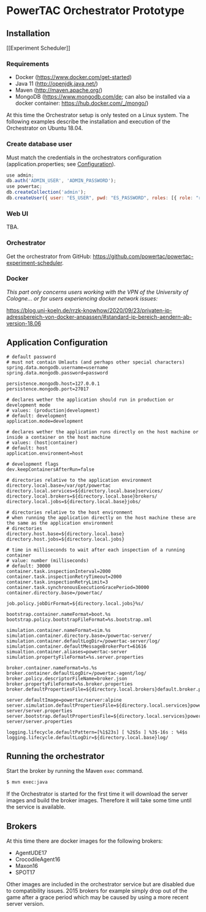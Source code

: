 # PowerTAC Orchestrator Prototype

## Installation
[[Experiment Scheduler]]

### Requirements
- Docker (https://www.docker.com/get-started)
- Java 11 (http://openjdk.java.net/)
- Maven (http://maven.apache.org/)
- MongoDB (https://www.mongodb.com/de; can also be installed via a docker container: https://hub.docker.com/_/mongo/)

At this time the Orchestrator setup is only tested on a Linux system. The following examples describe the installation and execution of the Orchestrator on Ubuntu 18.04.

### Create database user
Must match the credentials in the orchestrators configuration (application.properties; see [Configuration](#application-configuration)).
```JavaScript
use admin;  
db.auth('ADMIN_USER', 'ADMIN_PASSWORD');  
use powertac;  
db.createCollection('admin');  
db.createUser({ user: "ES_USER", pwd: "ES_PASSWORD", roles: [{ role: "readWrite", db: "powertac" }], mechanisms: [ "SCRAM-SHA-1", "SCRAM-SHA-256" ] });
```

### Web UI
TBA.

### Orchestrator
Get the orchestrator from GitHub: https://github.com/powertac/powertac-experiment-scheduler.

### Docker
*This part only concerns users working with the VPN of the University of Cologne... or for users experiencing docker network issues:*

https://blog.uni-koeln.de/rrzk-knowhow/2020/09/23/privaten-ip-adressbereich-von-docker-anpassen/#standard-ip-bereich-aendern-ab-version-18.06

## Application Configuration
```properties
# default password
# must not contain Umlauts (and perhaps other special characters)
spring.data.mongodb.username=username
spring.data.mongodb.password=password

persistence.mongodb.host=127.0.0.1
persistence.mongodb.port=27017

# declares wether the application should run in production or development mode
# values: (production|development)
# default: development
application.mode=development

# declares wether the application runs directly on the host machine or inside a container on the host machine
# values: (host|container)
# default: host
application.environment=host

# development flags
dev.keepContainersAfterRun=false

# directories relative to the application environment
directory.local.base=/var/opt/powertac
directory.local.services=${directory.local.base}services/
directory.local.brokers=${directory.local.base}brokers/
directory.local.jobs=${directory.local.base}jobs/

# directories relative to the host environment
# when running the application directly on the host machine these are the same as the application environment
# directories
directory.host.base=${directory.local.base}
directory.host.jobs=${directory.local.jobs}

# time in milliseconds to wait after each inspection of a running container
# value: number (milliseconds)
# default: 30000
container.task.inspectionInterval=2000
container.task.inspectionRetryTimeout=2000
container.task.inspectionRetryLimit=3
container.task.synchronousExecutionGracePeriod=30000
container.directory.base=/powertac/

job.policy.jobDirFormat=${directory.local.jobs}%s/

bootstrap.container.nameFormat=boot.%s
bootstrap.policy.bootstrapFileFormat=%s.bootstrap.xml

simulation.container.nameFormat=sim.%s
simulation.container.directory.base=/powertac-server/
simulation.container.defaultLogDir=/powertac-server/log/
simulation.container.defaultMessageBrokerPort=61616
simualtion.container.aliases=powertac-server
simulation.propertyFileFormat=%s.server.properties

broker.container.nameFormat=%s.%s
broker.container.defaultLogDir=/powertac-agent/log/
broker.policy.descriptorFileName=broker.json
broker.propertyFileFormat=%s.broker.properties
broker.defaultPropertiesFile=${directory.local.brokers}default.broker.properties

server.defaultImage=powertac/server:alpine
server.simulation.defaultPropertiesFile=${directory.local.services}powertac-server/server.properties
server.bootstrap.defaultPropertiesFile=${directory.local.services}powertac-server/server.properties

logging.lifecycle.defaultPattern=[%1$23s] [ %2$5s ] %3$-16s : %4$s
logging.lifecycle.defaultLogDir=${directory.local.base}log/

```

## Running the orchestrator
Start the broker by running the Maven `exec` command.

```bash
$ mvn exec:java
```

If the Orchestrator is started for the first time it will download the server images and build the broker images. Therefore it will take some time until the service is available.

## Brokers

At this time there are docker images for the following brokers:

* AgentUDE17
* CrocodileAgent16
* Maxon16
* SPOT17

Other images are included in the orchestrator service but are disabled due to compatibility issues. 2015 brokers for example simply drop out of the game after a grace period which may be caused by using a more recent server version.


